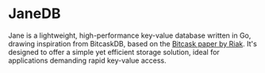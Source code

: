 # JaneDB

Jane is a lightweight, high-performance key-value database written in Go, drawing inspiration from BitcaskDB, based on the [Bitcask paper by Riak](https://riak.com/assets/bitcask-intro.pdf). It's designed to offer a simple yet efficient storage solution, ideal for applications demanding rapid key-value access.